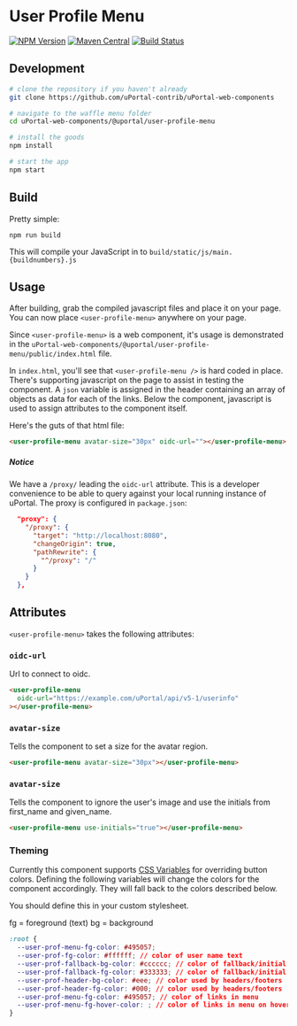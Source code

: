 # User Profile Menu

[![NPM Version](https://img.shields.io/npm/v/@uportal/user-profile-menu.svg)](https://www.npmjs.com/package/@uportal/user-profile-menu)
[![Maven Central](https://maven-badges.herokuapp.com/maven-central/org.webjars.npm/uportal__user-profile-menu/badge.svg)](https://maven-badges.herokuapp.com/maven-central/org.webjars.npm/uportal__user-profile-menu)
[![Build Status](https://travis-ci.org/uPortal-contrib/uPortal-web-components.svg?branch=master)](https://travis-ci.org/uPortal-contrib/uPortal-web-components)

## Development

```bash
# clone the repository if you haven't already
git clone https://github.com/uPortal-contrib/uPortal-web-components

# navigate to the waffle menu folder
cd uPortal-web-components/@uportal/user-profile-menu

# install the goods
npm install

# start the app
npm start
```

## Build

Pretty simple:

`npm run build`

This will compile your JavaScript in to `build/static/js/main.{buildnumbers}.js`

## Usage

After building, grab the compiled javascript files and place it on your page.
You can now place `<user-profile-menu>` anywhere on your page.

Since `<user-profile-menu>` is a web component, it's usage is demonstrated in the `uPortal-web-components/@uportal/user-profile-menu/public/index.html` file.

In `index.html`, you'll see that `<user-profile-menu />` is hard coded in place. There's supporting javascript on the page to assist in testing the component. A `json` variable is assigned in the header containing an array of objects as data for each of the links. Below the component, javascript is used to assign attributes to the component itself.

Here's the guts of that html file:

```html
<user-profile-menu avatar-size="30px" oidc-url=""></user-profile-menu>
```

##### Notice

We have a `/proxy/` leading the `oidc-url` attribute. This is a developer convenience to be able to query against your local running instance of uPortal. The proxy is configured in `package.json`:

```json
  "proxy": {
    "/proxy": {
      "target": "http://localhost:8080",
      "changeOrigin": true,
      "pathRewrite": {
        "^/proxy": "/"
      }
    }
  },
```

## Attributes

`<user-profile-menu>` takes the following attributes:

### `oidc-url`

Url to connect to oidc.

```html
<user-profile-menu
  oidc-url="https://example.com/uPortal/api/v5-1/userinfo"
></user-profile-menu>
```

### `avatar-size`

Tells the component to set a size for the avatar region.

```html
<user-profile-menu avatar-size="30px"></user-profile-menu>
```

### `avatar-size`

Tells the component to ignore the user's image and use the initials from first_name and given_name.

```html
<user-profile-menu use-initials="true"></user-profile-menu>
```

### Theming

Currently this component supports [CSS Variables](https://developer.mozilla.org/en-US/docs/Web/CSS/Using_CSS_variables) for overriding button colors. Defining the following variables will change the colors for the component accordingly. They will fall back to the colors described below.

You should define this in your custom stylesheet.

fg = foreground (text)
bg = background

```css
:root {
  --user-prof-menu-fg-color: #495057;
  --user-prof-fg-color: #ffffff; // color of user name text
  --user-prof-fallback-bg-color: #cccccc; // color of fallback/initial background
  --user-prof-fallback-fg-color: #333333; // color of fallback/initial text
  --user-prof-header-bg-color: #eee; // color used by headers/footers
  --user-prof-header-fg-color: #000; // color used by headers/footers
  --user-prof-menu-fg-color: #495057; // color of links in menu
  --user-prof-menu-fg-hover-color: ; // color of links in menu on hover
}
```
